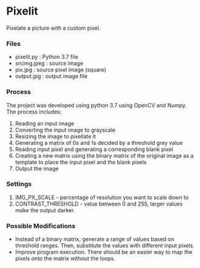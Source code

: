 # Pixelit
Pixelate a picture with a custom pixel.

### Files
- pixelit.py : Python 3.7 file
- srcimg.jpeg : source image
- pix.jpg : source pixel image (square)
- output.jpg : output image file

### Process
The project was developed using python 3.7 using OpenCV and Numpy. 
The process includes:
1. Reading an input image
2. Converting the input image to grayscale
3. Resizing the image to pixellate it
4. Generating a matrix of 0s and 1s decided by a threshold grey value
5. Reading input pixel and generating a corresponding blank pixel
6. Creating a new matrix using the binary matrix of the original image as a template to place the input pixel and the blank pixels
7. Output the image

### Settings
1. IMG_PX_SCALE - percentage of resolution you want to scale down to
2. CONTRAST_THRESHOLD - value between 0 and 255, larger values make the output darker.

### Possible Modifications
- Instead of a binary matrix, generate a range of values based on threshold ranges. Then, substitute the values with different input pixels.
- Improve program execution. There should be an easier way to map the pixels onto the matrix without the loops.
